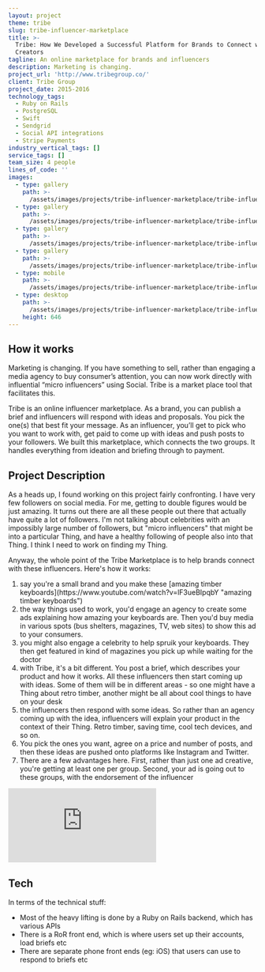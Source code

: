 ```yaml
---
layout: project
theme: tribe
slug: tribe-influencer-marketplace
title: >-
  Tribe: How We Developed a Successful Platform for Brands to Connect with
  Creators
tagline: An online marketplace for brands and influencers
description: Marketing is changing.
project_url: 'http://www.tribegroup.co/'
client: Tribe Group
project_date: 2015-2016
technology_tags:
  - Ruby on Rails
  - PostgreSQL
  - Swift
  - Sendgrid
  - Social API integrations
  - Stripe Payments
industry_vertical_tags: []
service_tags: []
team_size: 4 people
lines_of_code: ''
images:
  - type: gallery
    path: >-
      /assets/images/projects/tribe-influencer-marketplace/tribe-influencer-marketplace-1.jpg
  - type: gallery
    path: >-
      /assets/images/projects/tribe-influencer-marketplace/tribe-influencer-marketplace-2.jpg
  - type: gallery
    path: >-
      /assets/images/projects/tribe-influencer-marketplace/tribe-influencer-marketplace-3.jpg
  - type: gallery
    path: >-
      /assets/images/projects/tribe-influencer-marketplace/tribe-influencer-marketplace-4.jpg
  - type: mobile
    path: >-
      /assets/images/projects/tribe-influencer-marketplace/tribe-influencer-marketplace-hero-mobile.jpg
  - type: desktop
    path: >-
      /assets/images/projects/tribe-influencer-marketplace/tribe-influencer-marketplace-hero-desktop.jpg
    height: 646
---
```


## How it works

Marketing is changing. If you have something to sell, rather than engaging a media agency to buy consumer’s attention, you can now work directly with influential “micro influencers” using Social. Tribe is a market place tool that facilitates this.

Tribe is an online influencer marketplace. As a brand, you can publish a brief and influencers will respond with ideas and proposals. You pick the one(s) that best fit your message. As an influencer, you’ll get to pick who you want to work with, get paid to come up with ideas and push posts to your followers.
We built this marketplace, which connects the two groups. It handles everything from ideation and briefing through to payment.

## Project Description

As a heads up, I found working on this project fairly confronting. I have very few followers on social media. For me, getting to double figures would be just amazing. It turns out there are all these people out there that actually have quite a lot of followers. I'm not talking about celebrities with an impossibly large number of followers, but "micro influencers" that might be into a particular Thing, and have a healthy following of people also into that Thing. I think I need to work on finding my Thing.

Anyway, the whole point of the Tribe Marketplace is to help brands connect with these influencers. Here's how it works:

<ol>
	<li>say you're a small brand and you make these [amazing timber keyboards](https://www.youtube.com/watch?v=lF3ueBIpqbY "amazing timber keyboards")</li>
<li> the way things used to work, you'd engage an agency to create some ads explaining how amazing your keyboards are. Then you'd buy media in various spots (bus shelters, magazines, TV, web sites) to show this ad to your consumers.</li>
<li> you might also engage a celebrity to help spruik your keyboards. They then get featured in kind of magazines you pick up while waiting for the doctor</li>
<li> with Tribe, it's a bit different. You post a brief, which describes your product and how it works. All these influencers then start coming up with ideas. Some of them will be in different areas - so one might have a Thing about retro timber, another might be all about cool things to have on your desk</li>
<li> the influencers then respond with some ideas. So rather than an agency coming up with the idea, influencers will explain your product in the context of their Thing. Retro timber, saving time, cool tech devices, and so on.</li>
<li> You pick the ones you want, agree on a price and number of posts, and then these ideas are pushed onto platforms like Instagram and Twitter.</li>
<li> There are a few advantages here. First, rather than just one ad creative, you're getting at least one per group. Second, your ad is going out to these groups, with the endorsement of the influencer</li>
</ol>
<div class="embed-responsive embed-responsive-16by9 mb-3">
  <iframe class="embed-responsive-item" src="https://www.youtube.com/embed/bxEYt3DuLF4?ecver=1" frameborder="0" gesture="media" allow="encrypted-media" allowfullscreen></iframe>
</div>

## Tech

In terms of the technical stuff:

* Most of the heavy lifting is done by a Ruby on Rails backend, which has various APIs
* There is a RoR front end, which is where users set up their accounts, load briefs etc
* There are separate phone front ends (eg: iOS) that users can use to respond to briefs etc
